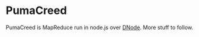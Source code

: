 # PumaCreed
PumaCreed is MapReduce run in node.js over [DNode](http://github.com/substack/dnode). 
More stuff to follow.
